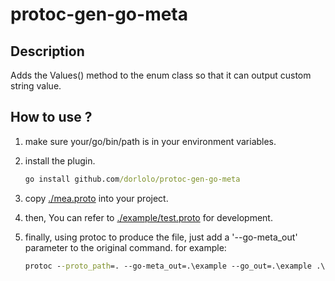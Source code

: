 # protoc-gen-go-meta
## Description
Adds the Values() method to the enum class so that it can output custom string value.

## How to use ?
<p>

1. make sure your/go/bin/path is in your environment variables.
<p>

2. install the plugin.

    ```cmd
    go install github.com/dorlolo/protoc-gen-go-meta
    ```
<p>

3. copy [./mea.proto](./mea.proto) into your project.
<p>

4. then, You can refer to [./example/test.proto](./example/test.proto) for development.
<p>

5. finally, using protoc to produce the file, just add a '--go-meta_out' parameter to the original command. for example:
      
   ```cmd
   protoc --proto_path=. --go-meta_out=.\example --go_out=.\example .\example\test.proto
   ```